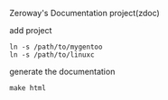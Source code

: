 Zeroway's Documentation project(zdoc)

add project

	ln -s /path/to/mygentoo
	ln -s /path/to/linuxc

generate the documentation

	make html

